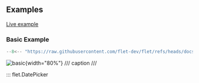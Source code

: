 ## Examples

[Live example](https://flet-controls-gallery.fly.dev/dialogs/datepicker)

### Basic Example

```python
--8<-- "https://raw.githubusercontent.com/flet-dev/flet/refs/heads/docs/fix-links/sdk/python/examples/controls/date-picker/basic.py"
```

![basic](https://raw.githubusercontent.com/flet-dev/flet/docs/fix-links/sdk/python/examples/controls/date-picker/media/basic.png){width="80%"}
/// caption
///

::: flet.DatePicker
